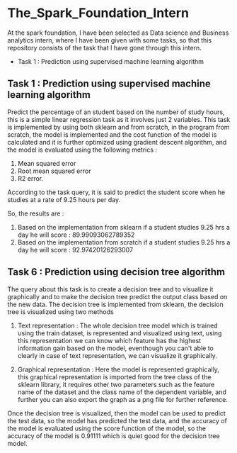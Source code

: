 # The_Spark_Foundation_Intern

At the spark foundation, I have been selected as Data science and Business analytics intern, where I have been given with some tasks, so that this repository consists of the task that I have gone through this intern.

* Task 1 : Prediction using supervised machine learning algorithm


## Task 1 : Prediction using supervised machine learning algorithm

Predict the percentage of an student based on the number of study hours, this is a simple linear regression task as it involves just 2 variables. This task is implemented by using both sklearn and from scratch, in the program from scratch, the 
model is implemented and the cost function of the model is calculated and it is further optimized using gradient descent algorithm, and the model is evaluated using the following metrics : 
1. Mean squared error
2. Root mean squared error
3. R2 error.

According to the task query, it is said to predict the student score when he studies at a rate of 9.25 hours per day.

So, the results are :

1. Based on the implementation from sklearn if a student studies 9.25 hrs a day he will score : 89.99093062789352
2. Based on the implementation from scratch if a student studies 9.25 hrs a day he will score : 92.97420126293007

## Task 6 : Prediction using decision tree algorithm

The query about this task is to create a decision tree and to visualize it graphically and to make the decision tree predict the output class based on the new data. The decision tree is implemented from sklearn, the decision tree is visualized using two methods

1. Text representation : 
The whole decision tree model which is trained using the train dataset, is represented and visualized using text, using this representation we can know which feature has the highest information gain based on the model, eventhough you can't able to clearly in case of text representation, we can visualize it graphically.

2. Graphical representation : 
Here the model is represented graphically, this graphical representation is imported from the tree class of the sklearn library, it requires other two parameters such as the feature name of the dataset and the class name of the dependent variable, and further you can also export the graph as a png file for further reference.

Once the decision tree is visualized, then the model can be used to predict the test data, so the model has predicted the test data, and the accuracy of the model is evaluated using the score function of the model, so the accuracy of the model is 0.91111 which is quiet good for the decision tree model.
